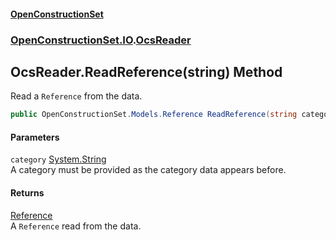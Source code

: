 #### [OpenConstructionSet](index 'index')
### [OpenConstructionSet.IO](index#OpenConstructionSet_IO 'OpenConstructionSet.IO').[OcsReader](T57tcFO5x0tbza6wZBV1Ww 'OpenConstructionSet.IO.OcsReader')
## OcsReader.ReadReference(string) Method
Read a `Reference` from the data.  
```csharp
public OpenConstructionSet.Models.Reference ReadReference(string category);
```
#### Parameters
<a name='OpenConstructionSet_IO_OcsReader_ReadReference(string)_category'></a>
`category` [System.String](https://docs.microsoft.com/en-us/dotnet/api/System.String 'System.String')  
A category must be provided as the category data appears before.
  
#### Returns
[Reference](keNdBWwXoST05c_g6wF_4w 'OpenConstructionSet.Models.Reference')  
A `Reference` read from the data.
